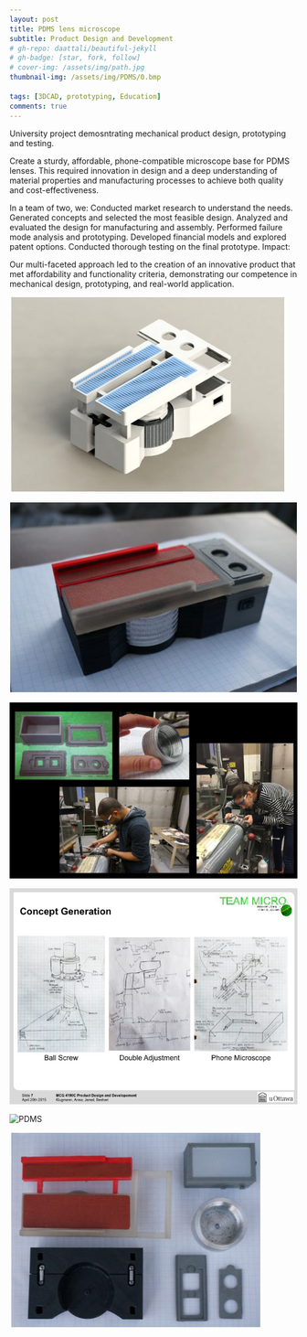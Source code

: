 ```yaml
---
layout: post
title: PDMS lens microscope
subtitle: Product Design and Development
# gh-repo: daattali/beautiful-jekyll
# gh-badge: [star, fork, follow]
# cover-img: /assets/img/path.jpg
thumbnail-img: /assets/img/PDMS/0.bmp

tags: [3DCAD, prototyping, Education]
comments: true
---
```

University project demosntrating mechanical product design, prototyping and testing.

Create a sturdy, affordable, phone-compatible microscope base for PDMS lenses. This required innovation in design and a deep understanding of material properties and manufacturing processes to achieve both quality and cost-effectiveness.

In a team of two, we:
Conducted market research to understand the needs.
Generated concepts and selected the most feasible design.
Analyzed and evaluated the design for manufacturing and assembly.
Performed failure mode analysis and prototyping.
Developed financial models and explored patent options.
Conducted thorough testing on the final prototype.
Impact:

Our multi-faceted approach led to the creation of an innovative product that met affordability and functionality criteria, demonstrating our competence in mechanical design, prototyping, and real-world application.




![PDMS](/assets/img/PDMS/0.bmp)

![PDMS](/assets/img/PDMS/1.bmp)

![PDMS](/assets/img/PDMS/2.bmp)

![PDMS](/assets/img/PDMS/3.bmp)

![PDMS](/assets/img/PDMS/4.bmp)

![PDMS](/assets/img/PDMS/5.bmp)
